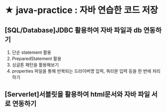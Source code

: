 # ★ java-practice : 자바 연습한 코드 저장
## [SQL/Database]JDBC 활용하여 자바 파일과 db 연동하기   
1. 단순 statement 활용
2. PreparedStatement 활용   
3. 싱글톤 패턴을 활용해보기   
4.  properties 파일을 통해 반복되는 드라이버명 입력, 쿼리문 입력 등을 한 번에 처리하기   
## [Serverlet]서블릿을 활용하여 html문서와 자바 파일 서로 연동하기
